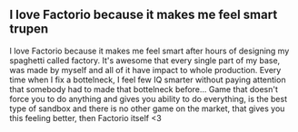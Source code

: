 ## I love Factorio because it makes me feel smart <author>trupen</author>

I love Factorio because it makes me feel smart after hours of designing my spaghetti called factory. It's awesome that every single part of my base, was made by myself and all of it have impact to whole production. Every time when I fix a bottelneck, I feel few IQ smarter without paying attention that somebody had to made that bottelneck before... Game that doesn't force you to do anything and gives you ability to do everything, is the best type of sandbox and there is no other game on the market, that gives you this feeling better, then Factorio itself <3
